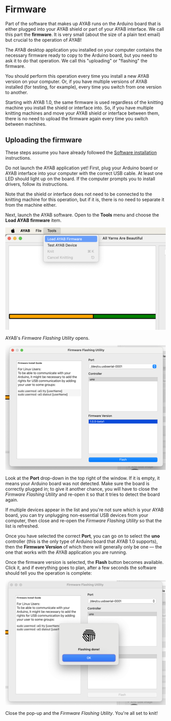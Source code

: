 # Firmware

Part of the software that makes up AYAB runs on the Arduino board that is either plugged into your AYAB shield or part of your AYAB interface. We call this part the **firmware**. It is very small (about the size of a plain text email) but crucial to the operation of AYAB!

The AYAB desktop application you installed on your computer contains the necessary firmware ready to copy to the Arduino board, but you need to ask it to do that operation. We call this "uploading" or "flashing" the firmware.

You should perform this operation every time you install a new AYAB version on your computer. Or, if you have multiple versions of AYAB installed (for testing, for example), every time you switch from one version to another.

Starting with AYAB 1.0, the same firmware is used regardless of the knitting machine you install the shield or interface into. So, if you have multiple knitting machines and move your AYAB shield or interface between them, there is no need to upload the firmware again every time you switch between machines.

## Uploading the firmware

These steps assume you have already followed the [Software installation](./software.md) instructions.

Do not launch the AYAB application yet! First, plug your Arduino board or AYAB interface into your computer with the correct USB cable. At least one LED should light up on the board. If the computer prompts you to install drivers, follow its instructions.

Note that the shield or interface does not need to be connected to the knitting machine for this operation, but if it is, there is no need to separate it from the machine either.

Next, launch the AYAB software. Open to the **Tools** menu and choose the **Load AYAB firmware** item.

![](../img/menu-tools-load-firmware.png)

AYAB's _Firmware Flashing Utility_ opens.

![](../img/firmware-flashing-utility.png)

Look at the **Port** drop-down in the top right of the window. If it is empty, it means your Arduino board was not detected. Make sure the board is correctly plugged in; to give it another chance, you will have to close the _Firmware Flashing Utility_ and re-open it so that it tries to detect the board again.

If multiple devices appear in the list and you're not sure which is your AYAB board, you can try unplugging non-essential USB devices from your computer, then close and re-open the _Firmware Flashing Utility_ so that the list is refreshed.

Once you have selected the correct **Port**, you can go on to select the **uno** controller (this is the only type of Arduino board that AYAB 1.0 supports), then the **Firmware Version** of which there will generally only be one — the one that works with the AYAB application you are running.

Once the firmware version is selected, the **Flash** button becomes available. Click it, and if everything goes to plan, after a few seconds the software should tell you the operation is complete:

![](../img/firmware-flashing-done.png)

Close the pop-up and the _Firmware Flashing Utility_. You're all set to knit!
